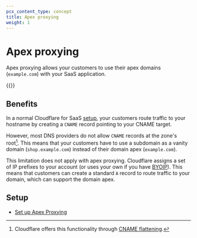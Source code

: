 ```yaml
---
pcx_content_type: concept
title: Apex proxying
weight: 1
---
```


# Apex proxying

Apex proxying allows your customers to use their apex domains (`example.com`) with your SaaS application.

{{<render file="_ssl-for-saas-plan-limitation.md">}}

## Benefits

In a normal Cloudflare for SaaS [setup](/cloudflare-for-platforms/cloudflare-for-saas/start/getting-started/), your customers route traffic to your hostname by creating a `CNAME` record pointing to your CNAME target.

However, most DNS providers do not allow `CNAME` records at the zone's root[^1]. This means that your customers have to use a subdomain as a vanity domain (`shop.example.com`) instead of their domain apex (`example.com`).

This limitation does not apply with apex proxying. Cloudflare assigns a set of IP prefixes to your account (or uses your own if you have [BYOIP](/byoip/)). This means that customers can create a standard `A` record to route traffic to your domain, which can support the domain apex.

[^1]: Cloudflare offers this functionality through [CNAME flattening](/dns/cname-flattening/).

## Setup

- [Set up Apex Proxying](/cloudflare-for-platforms/cloudflare-for-saas/start/advanced-settings/apex-proxying/setup/)